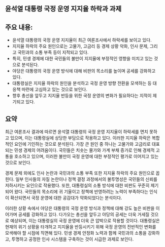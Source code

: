 ## 윤석열 대통령 국정 운영 지지율 하락과 과제

## 주요 내용:
*   윤석열 대통령의 국정 운영 지지율이 최근 여론조사에서 하락세를 보이고 있다.
*   지지율 하락의 주요 원인으로는 고물가, 고금리 등 경제 상황 악화, 인사 문제, 그리고 국민과의 소통 부족 등이 지적되고 있다.
*   특히, 민생 경제에 대한 국민들의 불만이 지지율에 부정적인 영향을 미치고 있는 것으로 분석된다.
*   야당은 대통령의 국정 운영 방식에 대해 비판의 목소리를 높이며 공세를 강화하고 있다.
*   대통령실은 지지율 하락의 원인을 분석하고 국정 운영 방향 전환을 모색하는 등 대응책 마련에 고심하고 있는 것으로 보인다.
*   향후 총선을 앞두고 지지율 반등을 위한 국정 운영의 변화가 필요하다는 지적이 제기되고 있다.

## 요약

최근 여론조사 결과에 따르면 윤석열 대통령의 국정 운영 지지율이 하락세를 면치 못하고 있으며, 이는 대통령실에 상당한 부담으로 작용하고 있다. 이러한 지지율 하락은 복합적인 요인에 기인하는 것으로 분석된다. 가장 큰 원인 중 하나는 고물가와 고금리로 대표되는 민생 경제의 어려움이다. 국민들은 치솟는 물가와 가계 부채 증가로 인해 경제적 고통을 호소하고 있으며, 이러한 불만이 국정 운영에 대한 부정적인 평가로 이어지고 있는 것으로 보인다.

경제 문제 외에도 인사 논란과 국민과의 소통 부족 또한 지지율 하락의 주요 원인으로 꼽힌다. 일부 인사들의 자질 논란이나 정책 결정 과정에서의 불투명성은 국민들의 신뢰를 저하시키는 요인으로 작용했다. 또한, 대통령실의 소통 방식에 대한 비판도 꾸준히 제기되어 왔다. 국민들의 목소리에 귀 기울이고 정책에 반영하려는 노력이 부족하다는 인식이 확산되면서 국정 운영에 대한 공감대가 약화되었다는 분석이다.

이러한 상황 속에서 야당은 대통령의 국정 운영 방식과 정책에 대해 강도 높은 비판을 이어가며 공세를 강화하고 있다. 다가오는 총선을 앞두고 야당의 공세는 더욱 거세질 것으로 예상되며, 이는 대통령실의 국정 운영에 더욱 큰 압박으로 작용할 것이다. 대통령실은 현재의 위기 상황을 타개하고 지지율을 반등시키기 위해 국정 운영의 전반적인 변화를 모색해야 할 시점에 직면해 있다. 민생 경제 안정화 노력과 함께 국민과의 소통을 강화하고, 투명하고 공정한 인사 시스템을 구축하는 것이 시급한 과제로 보인다.